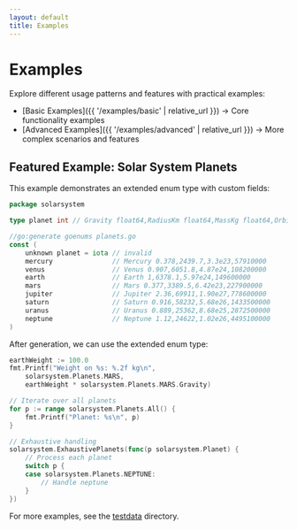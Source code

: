 ```yaml
---
layout: default
title: Examples
---
```


# Examples

Explore different usage patterns and features with practical examples:

- [Basic Examples]({{ '/examples/basic' | relative_url }}) → Core functionality examples
- [Advanced Examples]({{ '/examples/advanced' | relative_url }}) → More complex scenarios and features

## Featured Example: Solar System Planets

This example demonstrates an extended enum type with custom fields:

```go
package solarsystem

type planet int // Gravity float64,RadiusKm float64,MassKg float64,OrbitKm float64

//go:generate goenums planets.go
const (
    unknown planet = iota // invalid
    mercury               // Mercury 0.378,2439.7,3.3e23,57910000
    venus                 // Venus 0.907,6051.8,4.87e24,108200000
    earth                 // Earth 1,6378.1,5.97e24,149600000
    mars                  // Mars 0.377,3389.5,6.42e23,227900000
    jupiter               // Jupiter 2.36,69911,1.90e27,778600000
    saturn                // Saturn 0.916,58232,5.68e26,1433500000
    uranus                // Uranus 0.889,25362,8.68e25,2872500000
    neptune               // Neptune 1.12,24622,1.02e26,4495100000
)
```

After generation, we can use the extended enum type:

```go
earthWeight := 100.0
fmt.Printf("Weight on %s: %.2f kg\n", 
    solarsystem.Planets.MARS, 
    earthWeight * solarsystem.Planets.MARS.Gravity)

// Iterate over all planets
for p := range solarsystem.Planets.All() {
    fmt.Printf("Planet: %s\n", p)
}

// Exhaustive handling
solarsystem.ExhaustivePlanets(func(p solarsystem.Planet) {
    // Process each planet
    switch p {
    case solarsystem.Planets.NEPTUNE:
        // Handle neptune
    }
})
```
For more examples, see the [testdata](https://github.com/donutnomad/goenums/tree/main/internal/testdata) directory.